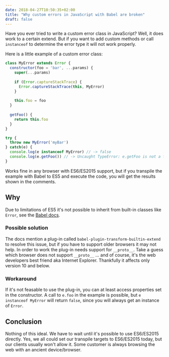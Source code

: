 ```yaml
---
date: 2018-04-27T10:50:35+02:00
title: "Why custom errors in JavaScript with Babel are broken"
draft: false
---
```


Have you ever tried to write a custom error class in JavaScript? Well, it does work to a certain extend. But if you want to add custom methods or call `instanceof` to determine the error type it will not work properly.

Here is a little example of a custom error class:

```js
class MyError extends Error {
  constructor(foo = 'bar', ...params) {
    super(...params)
    
    if (Error.captureStackTrace) {
      Error.captureStackTrace(this, MyError)
    }
    
    this.foo = foo
  }
  
  getFoo() {
    return this.foo
  }
}

try {
  throw new MyError('myBar')
} catch(e) {
  console.log(e instanceof MyError) // -> false
  console.log(e.getFoo()) // -> Uncaught TypeError: e.getFoo is not a function
}
```

Works fine in any browser with ES6/ES2015 support, but if you transpile the example with Babel to ES5 and execute the code, you will get the results shown in the comments.

## Why

Due to limitations of ES5 it's not possible to inherit from built-in classes like `Error`, see the [Babel docs][1].

### Possible solution

The docs mention a plug-in called `babel-plugin-transform-builtin-extend` to resolve this issue, but if you have to support older browsers it may not help. In order to work the plug-in needs support for `__proto__`. Take a guess which browser does not support `__proto__` ... and of course, it's the web developers best friend aka Internet Explorer. Thankfully it affects only version 10 and below.

### Workaround

If it's not feasable to use the plug-in, you can at least access properties set in the constructor. A call to `e.foo` in the example is possible, but `e instanceof MyError` will return `false`, since you will always get an instance of `Error`.

## Conclusion

Nothing of this ideal. We have to wait until it's possible to use ES6/ES2015 directly. Yes, we all could set our transpile targets to ES6/ES2015 today, but our clients usually won't allow it. Some customer is always browsing the web with an ancient device/browser.

[1]:	https://babeljs.io/docs/usage/caveats/#classes